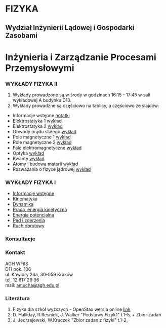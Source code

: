 # FIZYKA
## Wydział Inżynierii Lądowej i Gospodarki Zasobami
# Inżynieria i Zarządzanie Procesami Przemysłowymi

### WYKŁADY FIZYKA II
1. Wykłady prowadzone są w środy w godzinach 16:15 - 17:45 w sali wykładowej A budynku D10.
2. Wykłady prowadzne są częściowo na tablicy, a częściowo ze slajdów: 
- Informacje wstępne [notatki](IZPP_Wstep_2.pdf)
- Elektrostatyka 1 [wykład](IZPP_1_Elektrostatyka_1.pdf)
- Elektrostatyka 2 [wykład](IZPP_2_Elektrostatyka_2.pdf)
- Obwody prądu stałego [wykład](IZPP_3_Prad.pdf)
- Pole magnetyczne 1 [wykład](IZPP_4_Pole_magnetyczne_1.pdf)
- Pole magnetyczne 2 [wykład](IZPP_5_Pole_magnetyczne_2.pdf)
- Fale elektromagnetyczne [wykład](IZPP_FaleElektromagnetycze.pdf)
- Optyka [wykład](IZPP_7_Optyka.pdf)
- Kwanty [wykład](IZPP_8_Kwanty.pdf)
- Atomy i budowa materii [wykład](IZPP_9_Atomy_CialaStale.pdf)
- Rozważania o fizyce jądrowej [wykład](IZPP_10_Jadrowa.pdf)

### WYKŁADY FIZYKA I
- [Informacje wstępne](IZPP_Wstep.pdf)
- [Kinematyka](Kinematyka.pdf)
- [Dynamika](IZPP_2_Dynamika.pdf)
- [Praca, energia kinetyczna](IZPP_3_PracaEnergiaKinetyczna.pdf)
- [Energia potencjalna](IZPP_4_EnergiaPotencjalna.pdf)
- [Pęd i zderzenia](IZPP_5_PedZderzenia.pdf)
- [Ruch obrotowy](IZPP_6_RuchObrotowy.pdf) 


### Konsultacje 


### Kontakt
AGH WFiIS <br>
D11 pok. 106 <br>
ul. Kawiory 26a, 30-059 Kraków <br>
tel. 12 617 29 96 <br>
mail: amucha@agh.edu.pl

### Literatura
1. Fizyka dla szkół wyższych - OpenStax wersja online [link](https://openstax.pl/podreczniki)
2. D. Halliday, R.Resnick, J. Walker "Podstawy Fizyk1" t.1-5, + Zbior zadań
3. J. Jedrzejewski, W.Kruczek "Zbior zadan z fizyki" t.1-2,




